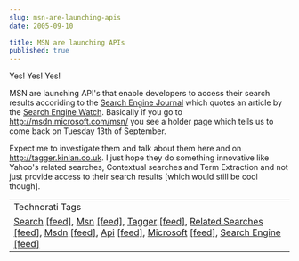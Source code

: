 ```yaml
---
slug: msn-are-launching-apis
date: 2005-09-10
 
title: MSN are launching APIs
published: true
---
```

Yes! Yes! Yes!<p />MSN are launching API's that enable developers to access their search results accoriding to the <a href="http://www.searchenginejournal.com/index.php?p=2178">Search Engine Journal</a> which quotes an article by the <a href="http://blog.searchenginewatch.com/blog/050909-072415">Search Engine Watch</a>.  Basically if you go to <a href="http://msdn.microsoft.com/msn/">http://msdn.microsoft.com/msn/</a> you see a holder page which tells us to come back on Tuesday 13th of September.<p />Expect me to investigate them and talk about them here and on <a href="http://tagger.kinlan.co.uk">http://tagger.kinlan.co.uk</a>.  I just hope they do something innovative like Yahoo's related searches, Contextual searches and Term Extraction and not just provide access to their search results [which would still be cool though].<p /><table class="TechnoratiHead TagHeader">
<tr><td>Technorati Tags</td></tr>
<tr class="Technorati"><td>
<a href="https://paul.kinlan.me/tags/Search" class="Tag" rel="tag">Search</a> <a href="http://feeds.technorati.com/feed/posts/tag/Search" class="Tag">[feed]</a>, <a href="https://paul.kinlan.me/tags/Msn" class="Tag" rel="tag">Msn</a> <a href="http://feeds.technorati.com/feed/posts/tag/Msn" class="Tag">[feed]</a>, <a href="https://paul.kinlan.me/tags/Tagger" class="Tag" rel="tag">Tagger</a> <a href="http://feeds.technorati.com/feed/posts/tag/Tagger" class="Tag">[feed]</a>, <a href="https://paul.kinlan.me/tags/Related%20Searches" class="Tag" rel="tag">Related Searches</a> <a href="http://feeds.technorati.com/feed/posts/tag/Related%20Searches" class="Tag">[feed]</a>, <a href="https://paul.kinlan.me/tags/Msdn" class="Tag" rel="tag">Msdn</a> <a href="http://feeds.technorati.com/feed/posts/tag/Msdn" class="Tag">[feed]</a>, <a href="https://paul.kinlan.me/tags/Api" class="Tag" rel="tag">Api</a> <a href="http://feeds.technorati.com/feed/posts/tag/Api" class="Tag">[feed]</a>, <a href="https://paul.kinlan.me/tags/Microsoft" class="Tag" rel="tag">Microsoft</a> <a href="http://feeds.technorati.com/feed/posts/tag/Microsoft" class="Tag">[feed]</a>, <a href="https://paul.kinlan.me/tags/Search%20Engine" class="Tag" rel="tag">Search Engine</a> <a href="http://feeds.technorati.com/feed/posts/tag/Search%20Engine" class="Tag">[feed]</a>
</td></tr>
</table><div class="blogger-post-footer"><img class="posterous_download_image" src="https://blogger.googleusercontent.com/tracker/8109338-112635491045576744?l=www.kinlan.co.uk%2Findex.html" height="1" alt="" width="1" /></div>

